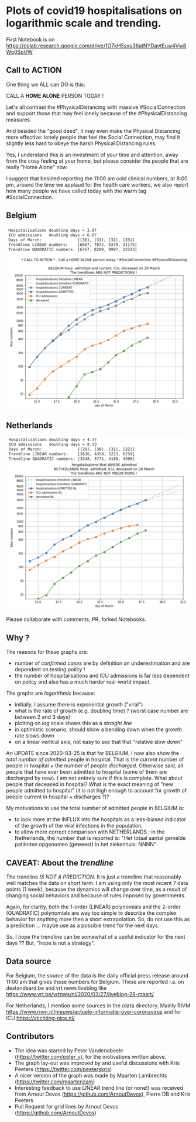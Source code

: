 # Plots of covid19 hospitalisations on logarithmic scale and trending.

First Notebook is on https://colab.research.google.com/drive/1O7kH5sxu36atNYDavtEuw4Vw8Wq0SpUW

## Call to ACTION

One thing we ALL can DO is this:


CALL A  **HOME ALONE**  PERSON TODAY !


Let's all contrast the #PhysicalDistancing with massive #SocialConnection and support those that
may feel lonely because of the #PhysicalDistancing measures.

And besided the "good deed", it may even make the Physical Distancing more effective: lonely people that
feel the Social Connection, may find it slightly less hard to obeye the harsh Physical Distancing rules.

Yes, I understand this is an investment of your time and attention, away from the cosy feeling at your
home, but please consider the people that are really "Home Alone" now.

I suggest that besided reporting the 11:00 am cold clinical numbers, at 8:00 pm, around the time we
applaud for the health care workers, we also report how many people we have called today with the
warm tag #SocialConnection.

## Belgium

![covid19-log-hospital-admissions-belgium](./images/covid19-log-belgium-2020-03-29.png "covid19 log hospital admissions belgium")

## Netherlands

![covid19-log-hospital-admissions-netherlands](./images/covid19-log-netherlands-2020-03-28.png "covid19 log hospital admissions netherlands")

Please collaborate with comments, PR, forked Notebooks.

## Why ?

The reasons for these graphs are:

* number of _confirmed cases_ are by definition an underestimation and are dependent on testing _policy_ !
* the number of hospitalisations and ICU admissions is far less dependent on policy and also has a much harder real-world impact.

The graphs are _logarithmic_ because:

* initially, I assume there is exponential growth ("viral")
* what is the rate of growth (e.g. doubling time) ? (worst case number are between 2 and 3 days)
* plotting on _log_ scale shows this as a _straight line_
* in optimistic scenario, should show a bending down when the growth rate slows down
* on a linear veritcal axis, not easy to see that that "relative slow down"

An UPDATE since 2020-03-25 is that for BELGIUM, I now also show the _total number of admitted_ people in hospital. That is the _current_ number of people in hospital + the number of people _discharged_. Otherwise said, all people that have ever been admitted to hospital (some of them are discharged by now). I am not entirely sure if this is complete. What about people that deceased in hospital? What is the exact meaning of "new people admitted to hospital" (it is not high enough to account for growth of people current in hospital + discharges ?)?

My motivations to use the total number of admitted people in BELGIUM is:
* to look more at the INFLUX into the hospitals as a less-biased indicator of the growth of the viral infections in the population.
* to allow more correct comparison with NETHERLANDS ; in the Netherlands, the number that is reported is: "Het totaal aantal gemelde patiënten opgenomen (geweest) in het ziekenhuis: NNNN"

## CAVEAT: About the *trendline*

The trendline *IS NOT A PREDICTION*. It is just a trendline that reasonably well matches the data on short term. I am using only the most recent 7 data points (1 week), because the dynamics will change over time, as a result of changing social behaviors and because of rules imposed by governments.

Again, for clarity, both the 1-order (LINEAR) polynomials and the 2-order (QUADRATIC) polynomials are way too simple to describe the complex behavior for anything more then a short extrapolation. So, do not use this as a prediction ... maybe use as a possible trend for the next days.

So, I _hope_ the trendline can be somewhat of a useful indicator for the next days ?? But, "hope is not a strategy".

## Data source

For Belgium, the source of the data is the daily official press release around 11:00 am that gives these numbers for Belgium. These are reported i.a. on destandaard.be and vrt news liveblog like https://www.vrt.be/vrtnws/nl/2020/03/27/liveblog-28-maart/

For Netherlands, I mention some sources in the /data directory. Mainly RIVM https://www.rivm.nl/nieuws/actuele-informatie-over-coronavirus and for ICU https://stichting-nice.nl/

## Contributors

* The idea was started by Peter Vandenabeele (https://twitter.com/peter_v), for the motivations written above.
* The graph lay-out was improved by and useful discussions with Kris Peeters (https://twitter.com/peeterskris)
* A nicer version of the graph was made by Maarten Lambrechts (https://twitter.com/maartenzam)
* Interesting feedback to use LINEAR trend line (or none!) was received from Arnout Devos (https://github.com/ArnoutDevos), Pierre DB and Kris Peeters
* Pull Request for grid lines by Arnout Devos (https://github.com/ArnoutDevos)

